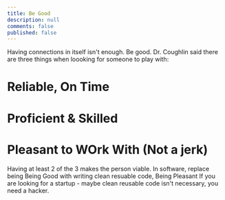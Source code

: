 ```yaml
---
title: Be Good
description: null
comments: false
published: false
---
```




Having connections in itself isn't enough.  Be good.
Dr. Coughlin said there are three things when loooking for someone to play with:
# Reliable, On Time
# Proficient & Skilled
# Pleasant to WOrk With (Not a jerk)
Having at least 2 of the 3 makes the person viable.  In software, replace being Being Good with writing clean resuable code, Being Pleasant 
If you are looking for a startup - maybe clean reusable code isn't necessary, you need a hacker.